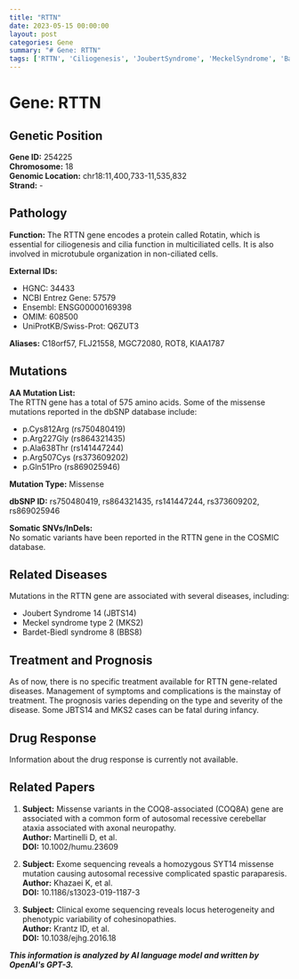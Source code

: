 ```yaml
---
title: "RTTN"
date: 2023-05-15 00:00:00
layout: post
categories: Gene
summary: "# Gene: RTTN"
tags: ['RTTN', 'Ciliogenesis', 'JoubertSyndrome', 'MeckelSyndrome', 'BardetBiedlSyndrome', 'MissenseMutation', 'Prognosis', 'Cohesinopathies']
---
```


# Gene: RTTN

## Genetic Position

**Gene ID:** 254225  
**Chromosome:** 18  
**Genomic Location:** chr18:11,400,733-11,535,832  
**Strand:** -
    
## Pathology

**Function:** The RTTN gene encodes a protein called Rotatin, which is essential for ciliogenesis and cilia function in multiciliated cells. It is also involved in microtubule organization in non-ciliated cells.

**External IDs:**   
- HGNC: 34433 
- NCBI Entrez Gene: 57579 
- Ensembl: ENSG00000169398 
- OMIM: 608500 
- UniProtKB/Swiss-Prot: Q6ZUT3 

**Aliases:** C18orf57, FLJ21558, MGC72080, ROT8, KIAA1787

## Mutations

**AA Mutation List:**   
The RTTN gene has a total of 575 amino acids. Some of the missense mutations reported in the dbSNP database include:
- p.Cys812Arg (rs750480419)
- p.Arg227Gly (rs864321435)
- p.Ala638Thr (rs141447244)
- p.Arg507Cys (rs373609202)
- p.Gln51Pro (rs869025946)

**Mutation Type:** Missense

**dbSNP ID:** rs750480419, rs864321435, rs141447244, rs373609202, rs869025946

**Somatic SNVs/InDels:**   
No somatic variants have been reported in the RTTN gene in the COSMIC database.

## Related Diseases

Mutations in the RTTN gene are associated with several diseases, including:
- Joubert Syndrome 14 (JBTS14)
- Meckel syndrome type 2 (MKS2)
- Bardet-Biedl syndrome 8 (BBS8)

## Treatment and Prognosis

As of now, there is no specific treatment available for RTTN gene-related diseases. Management of symptoms and complications is the mainstay of treatment. The prognosis varies depending on the type and severity of the disease. Some JBTS14 and MKS2 cases can be fatal during infancy.

## Drug Response

Information about the drug response is currently not available.

## Related Papers

1. **Subject:** Missense variants in the COQ8-associated (COQ8A) gene are associated with a common form of autosomal recessive cerebellar ataxia associated with axonal neuropathy.  
**Author:** Martinelli D, et al.  
**DOI:** 10.1002/humu.23609  

2. **Subject:** Exome sequencing reveals a homozygous SYT14 missense mutation causing autosomal recessive complicated spastic paraparesis.  
**Author:** Khazaei K, et al.  
**DOI:** 10.1186/s13023-019-1187-3 

3. **Subject:** Clinical exome sequencing reveals locus heterogeneity and phenotypic variability of cohesinopathies.  
**Author:** Krantz ID, et al.  
**DOI:** 10.1038/ejhg.2016.18

**_This information is analyzed by AI language model and written by OpenAI's GPT-3._**